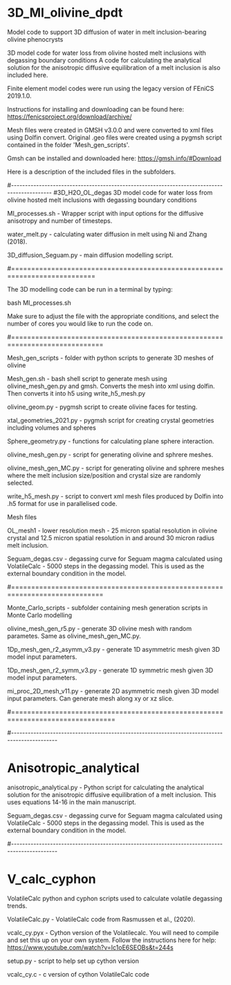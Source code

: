 # 3D_MI_olivine_dpdt
Model code to support 3D diffusion of water in melt inclusion-bearing olivine phenocrysts

3D model code for water loss from olivine hosted melt inclusions with degassing boundary conditions
A code for calculating the analytical solution for the anisotropic diffusive equilibration of a melt inclusion is also included here.


Finite element model codes were run using the legacy version of FEniCS 2019.1.0.

Instructions for installing and downloading can be found here: https://fenicsproject.org/download/archive/

Mesh files were created in GMSH v3.0.0 and were converted to xml files using Dolfin convert. Original .geo files were created using a pygmsh script contained in the folder 'Mesh_gen_scripts'.

Gmsh can be installed and downloaded here: https://gmsh.info/#Download

Here is a description of the included files in the subfolders.

#--------------------------------------------------------------------------------------------
#3D_H2O_OL_degas
3D model code for water loss from olivine hosted melt inclusions with degassing boundary conditions

MI_processes.sh - Wrapper script with input options for the diffusive anisotropy and number of timesteps.

water_melt.py - calculating water diffusion in melt using Ni and Zhang (2018).

3D_diffusion_Seguam.py - main diffusion modelling script. 


#===========================================================================

The 3D modelling code can be run in a terminal by typing:

bash MI_processes.sh

Make sure to adjust the file with the appropriate conditions, and select the number of cores you would like to run the code on. 

#=============================================================================

Mesh_gen_scripts - folder with python scripts to generate 3D meshes of olivine

Mesh_gen.sh - bash shell script to generate mesh using olivine_mesh_gen.py and gmsh. Converts the mesh into xml using dolfin. Then converts it into h5 using write_h5_mesh.py

olivine_geom.py - pygmsh script to create olivine faces for testing.

xtal_geometries_2021.py - pygmsh script for creating crystal geometries including volumes and spheres

Sphere_geometry.py - functions for calculating plane sphere interaction.

olivine_mesh_gen.py - script for generating olivine and sphrere meshes. 

olivine_mesh_gen_MC.py - script for generating olivine and sphrere meshes where the melt inclusion size/position and crystal size are randomly selected.

write_h5_mesh.py - script to convert xml mesh files produced by Dolfin into .h5 format for use in parallelised code.

Mesh files

OL_mesh1 - lower resolution mesh - 25 micron spatial resolution in olivine crystal and 12.5 micron spatial resolution in and around 30 micron radius melt inclusion.

Seguam_degas.csv - degassing curve for Seguam magma calculated using VolatileCalc - 5000 steps in the degassing model. This is used as the external boundary condition in the model.

#=============================================================================

Monte_Carlo_scripts - subfolder containing mesh generation scripts in Monte Carlo modelling

olivine_mesh_gen_r5.py - generate 3D olivine mesh with random parametes. Same as olivine_mesh_gen_MC.py. 

1Dp_mesh_gen_r2_asymm_v3.py - generate 1D asymmetric mesh given 3D model input parameters.

1Dp_mesh_gen_r2_symm_v3.py - generate 1D symmetric mesh given 3D model input parameters.

mi_proc_2D_mesh_v11.py - generate 2D asymmetric mesh given 3D model input parameters. Can generate mesh along xy or xz slice.

#================================================================================

 
#----------------------------------------------------------------------------------------------
# Anisotropic_analytical

anisotropic_analytical.py - Python script for calculating the analytical solution for the anisotropic diffusive equilibration of a melt inclusion. This uses equations 14-16 in the main manuscript.

Seguam_degas.csv - degassing curve for Seguam magma calculated using VolatileCalc - 5000 steps in the degassing model. This is used as the external boundary condition in the model.


#----------------------------------------------------------------------------------------------
# V_calc_cyphon

VolatileCalc python and cyphon scripts used to calculate volatile degassing trends.

VolatileCalc.py - VolatileCalc code from Rasmussen et al., (2020).

vcalc_cy.pyx - Cython version of the Volatilecalc. You will need to compile and set this up on your own system. Follow the instructions here for help: https://www.youtube.com/watch?v=Ic1oE6SEOBs&t=244s

setup.py - script to help set up cython version

vcalc_cy.c - c version of cython VolatileCalc code

